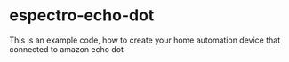 # espectro-echo-dot
This is an example code, how to create your home automation device that connected to amazon echo dot

